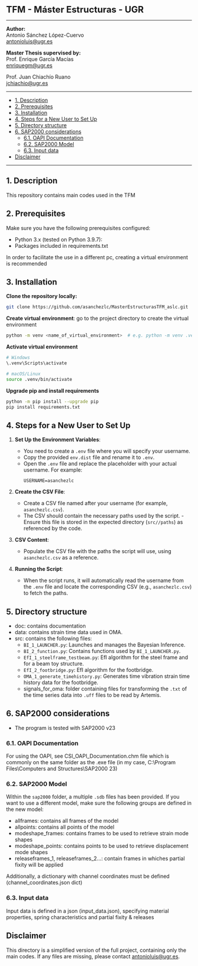 <font size="5"> **TFM - Máster Estructuras - UGR** </font>

---

**Author:**  
Antonio Sánchez López-Cuervo  
[antonioluis@ugr.es](mailto:antonioluis@ugr.es)


**Master Thesis supervised by:**  
Prof. Enrique García Macías  
[enriquegm@ugr.es](mailto:enriquegm@ugr.es)  


Prof. Juan Chiachío Ruano  
[jchiachio@ugr.es](mailto:jchiachio@ugr.es)


---

<!-- TOC tocDepth:2..3 chapterDepth:2..6 -->

- [1. Description](#1-description)
- [2. Prerequisites](#2-prerequisites)
- [3. Installation](#3-installation)
- [4. Steps for a New User to Set Up](#4-steps-for-a-new-user-to-set-up)
- [5. Directory structure](#5-directory-structure)
- [6. SAP2000 considerations](#6-sap2000-considerations)
  - [6.1. OAPI Documentation](#61-oapi-documentation)
  - [6.2. SAP2000 Model](#62-sap2000-model)
  - [6.3. Input data](#63-input-data)
- [Disclaimer](#disclaimer)

<!-- /TOC -->

---

## 1. Description

This repository contains main codes used in the TFM


## 2. Prerequisites

Make sure you have the following prerequisites configured:

- Python 3.x (tested on Python 3.9.7):
- Packages included in requirements.txt

In order to facilitate the use in a different pc, creating a virtual environment is recommended

## 3. Installation

**Clone the repository locally:**
``` bash
git clone https://github.com/asanchezlc/MasterEstructurasTFM_aslc.git
```

**Create virtual environment**: go to the project directory to create the virtual environment 
``` bash
python -m venv <name_of_virtual_environment>  # e.g. python -m venv .venv
```

**Activate virtual environment**
``` bash
# Windows
\.venv\Scripts\activate

# macOS/Linux
source .venv/bin/activate
```

**Upgrade pip and install requirements**
``` bash
python -m pip install --upgrade pip
pip install requirements.txt
```


## 4. Steps for a New User to Set Up

1. **Set Up the Environment Variables**:
   - You need to create a `.env` file where you will specify your username.
   - Copy the provided `env.dist` file and rename it to `.env`.
   - Open the `.env` file and replace the placeholder with your actual username. For example:
     ```plaintext
     USERNAME=asanchezlc
     ```

2. **Create the CSV File**:
   - Create a CSV file named after your username (for example, `asanchezlc.csv`).
   - The CSV should contain the necessary paths used by the script. - Ensure this file is stored in the expected directory (`src//paths`) as referenced by the code.
   
3. **CSV Content**:
   - Populate the CSV file with the paths the script will use, using `asanchezlc.csv` as a reference.
 

4. **Running the Script**:
   - When the script runs, it will automatically read the username from the `.env` file and locate the corresponding CSV (e.g., `asanchezlc.csv`) to fetch the paths.


## 5. Directory structure

- doc: contains documentation
- data: contains strain time data used in OMA.
- src: contains the following files:
  - `BI_1_LAUNCHER.py`: Launches and manages the Bayesian Inference.
  - `BI_2_function.py`: Contains functions used by `BI_1_LAUNCHER.py`.
  - `EfI_1_steelframe_testbeam.py`: EfI algorithm for the steel frame and for a beam toy structure.
  - `EfI_2_footbridge.py`: EfI algorithm for the footbridge.
  - `OMA_1_generate_timehistory.py`: Generates time vibration strain time history data for the footbridge.
  - signals_for_oma: folder containing files for transforming the `.txt` of the time series data into `.uff` files to be read by Artemis.




## 6. SAP2000 considerations

- The program is tested with SAP2000 v23


### 6.1. OAPI Documentation

For using the OAPI, see CSI_OAPI_Documentation.chm file which is commonly on the same folder as the .exe file (in my case, C:\Program Files\Computers and Structures\SAP2000 23)

### 6.2. SAP2000 Model
Within the `sap2000` folder, a multiple `.sdb` files has been provided. If you want to use a different model, make sure the following groups are defined in the new model:
- allframes: contains all frames of the model
- allpoints: contains all points of the model
- modeshape_frames: contains frames to be used to retrieve strain mode shapes
- modeshape_points: contains points to be used to retrieve displacement mode shapes
- releaseframes_1, releaseframes_2...: contain frames in whiches partial fixity will be applied

Additionally, a dictionary with channel coordinates must be defined (channel_coordinates.json dict)

### 6.3. Input data
Input data is defined in a json (input_data.json), specifying material properties, spring characteristics and partial fixity & releases

## Disclaimer

This directory is a simplified version of the full project, containing only the main codes. If any files are missing, please contact [antonioluis@ugr.es](mailto:antonioluis@ugr.es).
